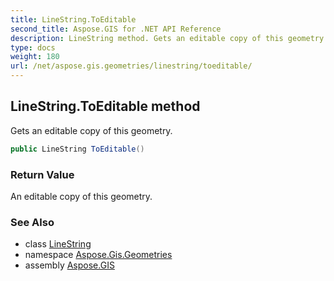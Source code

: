 ```yaml
---
title: LineString.ToEditable
second_title: Aspose.GIS for .NET API Reference
description: LineString method. Gets an editable copy of this geometry.
type: docs
weight: 180
url: /net/aspose.gis.geometries/linestring/toeditable/
---
```

## LineString.ToEditable method

Gets an editable copy of this geometry.

```csharp
public LineString ToEditable()
```

### Return Value

An editable copy of this geometry.

### See Also

* class [LineString](../)
* namespace [Aspose.Gis.Geometries](../../linestring/)
* assembly [Aspose.GIS](../../../)


